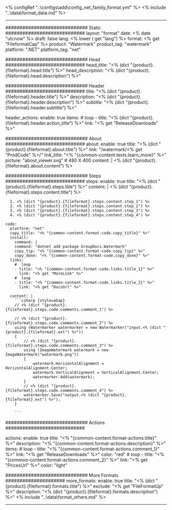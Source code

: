 <% configRef "..\\configs\\add\\config_net_family_format.yml" %>
<% include "..\\data\\format_data.md" %>

---
############################# Static ############################
layout: "format"
date:  <% date "utcnow" %>
draft: false
lang: <% lower ( get "lang") %>
format: <% get "FileformatCap" %>
product: "Watermark"
product_tag: "watermark"
platform: ".NET"
platform_tag: "net"

############################# Head ############################
head_title: "<% (dict "{product}.{fileformat}.head.title") %>"
head_description: "<% (dict "{product}.{fileformat}.head.description") %>"

############################# Header ############################
title: "<% (dict "{product}.{fileformat}.header.title") %>" 
description: "<% (dict "{product}.{fileformat}.header.description") %>"
subtitle: "<% (dict "{product}.{fileformat}.header.subtitle") %>" 

header_actions:
  enable: true
  items:
    #  loop
    - title: "<% (dict "{product}.{fileformat}.header.action_title") %>"
      link: "<% get "ReleaseDownloads" %>"
      
############################# About ############################
about:
    enable: true
    title: "<% (dict "{product}.{fileformat}.about.title") %>"
    link: "/watermark/<% get "ProdCode" %>/"
    link_title: "<% "{common-content.texts.learn_more}" %>"
    picture: "about_viewer.svg" # 480 X 400
    content: |
       <% (dict "{product}.{fileformat}.about.content") %>

############################# Steps ############################
steps:
    enable: true
    title: "<% (dict "{product}.{fileformat}.steps.title") %>"
    content: |
      <% (dict "{product}.{fileformat}.steps.content.title") %>
      
      1. <% (dict "{product}.{fileformat}.steps.content.step_1") %>
      2. <% (dict "{product}.{fileformat}.steps.content.step_2") %>
      3. <% (dict "{product}.{fileformat}.steps.content.step_3") %>
      4. <% (dict "{product}.{fileformat}.steps.content.step_4") %>
   
    code:
      platform: "net"
      copy_title: "<% "{common-content.format-code.copy_title}" %>"
      install:
        command: |
        command: "dotnet add package GroupDocs.Watermark"
        copy_tip: "<% "{common-content.format-code.copy_tip}" %>"
        copy_done: "<% "{common-content.format-code.copy_done}" %>"
      links:
        #  loop
        - title: "<% "{common-content.format-code.links.title_1}" %>"
          link: "<% get "MoreLink" %>"
        #  loop
        - title: "<% "{common-content.format-code.links.title_2}" %>"
          link: "<% get "DocsUrl" %>"
          
      content: |
        ```csharp {style=abap}
        // <% (dict "{product}.{fileformat}.steps.code.comments.comment_1") %>

        // <% (dict "{product}.{fileformat}.steps.code.comments.comment_2") %>
        using (Watermarker watermarker = new Watermarker("input.<% (dict "{product}.{fileformat}.ext") %>"))
        {
            // <% (dict "{product}.{fileformat}.steps.code.comments.comment_3") %>
            using (ImageWatermark watermark = new ImageWatermark("watermark.png"))
            {
                watermark.HorizontalAlignment = HorizontalAlignment.Center;
                watermark.VerticalAlignment = VerticalAlignment.Center;
                watermarker.Add(watermark);
            }
            // <% (dict "{product}.{fileformat}.steps.code.comments.comment_4") %>
            watermarker.Save("output.<% (dict "{product}.{fileformat}.ext") %>");
        }
        
        ```            

############################# Actions ############################

actions:
  enable: true
  title: "<% "{common-content.format-actions.title}" %>"
  description: "<% "{common-content.format-actions.description}" %>"
  items:
    #  loop
    - title: "<% "{common-content.format-actions.comment_1}" %>"
      link: "<% get "ReleaseDownloads" %>"
      color: "red"
        #  loop
    - title: "<% "{common-content.format-actions.comment_2}" %>"
      link: "<% get "PricesUrl" %>"
      color: "light"


############################# More Formats #####################
more_formats:
    enable: true
    title: "<% (dict "{product}.{fileformat}.formats.title") %>"
    exclude: "<% get "FileFormatUp" %>"
    description: "<% (dict "{product}.{fileformat}.formats.description") %>"
<% include "..\\data\\format_others.md" %>

---
